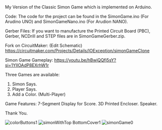 My Version of the Classic Simon Game which is implemented on Arduino.

Code:
The code for the project can be found in the SimonGame.ino (For Arudino UNO) and SimonGameNano.ino (For Arudion NANO).

Gerber Files:
If you want to manufacture the Printed Circuit Board (PBC), Gerber, NCDrill and STEP files are in SimonGameGerber.zip.

Fork on CircuitMaker: (Edit Schematic)
https://circuitmaker.com/Projects/Details/IOException/simonGameClone

Simon Game Gameplay:
https://youtu.be/hBwjQQfj5sY?si=1YIlOAdP8EXrhW1r

Three Games are available:
1. Simon Says.
2. Player Says.
3. Add a Color. (Multi-Player)

Game Features:
7-Segment Display for Score.
3D Printed Encloser.
Speaker.

Thank You.

![colorButtons1](https://github.com/user-attachments/assets/9487575d-f79b-4c58-bfdf-c697182987a6)
![simonWithTop BottomCover1](https://github.com/user-attachments/assets/77982b93-c4c7-4fe1-98f8-1d38baa65c5f)
![simonGame0](https://github.com/user-attachments/assets/571dd816-83c3-4d0a-bcfe-83d70526bb7c)


